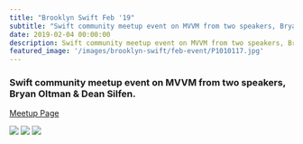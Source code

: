 ```yaml
---
title: "Brooklyn Swift Feb '19"
subtitle: "Swift community meetup event on MVVM from two speakers, Bryan Oltman & Dean Silfen"
date: 2019-02-04 00:00:00
description: Swift community meetup event on MVVM from two speakers, Bryan Oltman & Dean Silfen.
featured_image: '/images/brooklyn-swift/feb-event/P1010117.jpg'
---
```


### Swift community meetup event on MVVM from two speakers, Bryan Oltman & Dean Silfen.

<a href="https://www.meetup.com/Brooklyn-Swift-Developers/events/258251794/">Meetup Page</a>

<div class="gallery" data-columns="1">
	<img src="/images/brooklyn-swift/feb-event/P1010026.jpg">		
	<img src="/images/brooklyn-swift/feb-event/P1010117.jpg">
	<img src="/images/brooklyn-swift/feb-event/P1010007.jpg">
</div>